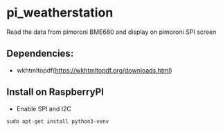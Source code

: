# pi_weatherstation
Read the data from pimoroni BME680 and display on pimoroni SPI screen

## Dependencies:
* wkhtmltopdf(https://wkhtmltopdf.org/downloads.html)


## Install on RaspberryPI
* Enable SPI and I2C
```
sudo apt-get install python3-venv
```
